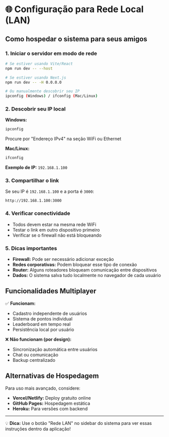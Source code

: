 # 🌐 Configuração para Rede Local (LAN)

## Como hospedar o sistema para seus amigos

### 1. Iniciar o servidor em modo de rede
```bash
# Se estiver usando Vite/React
npm run dev -- --host

# Se estiver usando Next.js
npm run dev -- -H 0.0.0.0

# Ou manualmente descobrir seu IP
ipconfig (Windows) / ifconfig (Mac/Linux)
```

### 2. Descobrir seu IP local
**Windows:**
```cmd
ipconfig
```
Procure por "Endereço IPv4" na seção WiFi ou Ethernet

**Mac/Linux:**
```bash
ifconfig
```

**Exemplo de IP:** `192.168.1.100`

### 3. Compartilhar o link
Se seu IP é `192.168.1.100` e a porta é `3000`:
```
http://192.168.1.100:3000
```

### 4. Verificar conectividade
- Todos devem estar na mesma rede WiFi
- Testar o link em outro dispositivo primeiro
- Verificar se o firewall não está bloqueando

### 5. Dicas importantes
- **Firewall:** Pode ser necessário adicionar exceção
- **Redes corporativas:** Podem bloquear esse tipo de conexão
- **Router:** Alguns roteadores bloqueam comunicação entre dispositivos
- **Dados:** O sistema salva tudo localmente no navegador de cada usuário

## Funcionalidades Multiplayer

✅ **Funcionam:**
- Cadastro independente de usuários
- Sistema de pontos individual
- Leaderboard em tempo real
- Persistência local por usuário

❌ **Não funcionam (por design):**
- Sincronização automática entre usuários
- Chat ou comunicação
- Backup centralizado

## Alternativas de Hospedagem

Para uso mais avançado, considere:
- **Vercel/Netlify:** Deploy gratuito online
- **GitHub Pages:** Hospedagem estática
- **Heroku:** Para versões com backend

---

💡 **Dica:** Use o botão "Rede LAN" no sidebar do sistema para ver essas instruções dentro da aplicação!